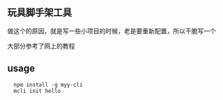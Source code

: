 ## 玩具脚手架工具

做这个的原因，就是写一些小项目的时候，老是要重新配置，所以干脆写一个

大部分参考了网上的教程

## usage
```
  npm install -g myy-cli
  mcli init hello
```